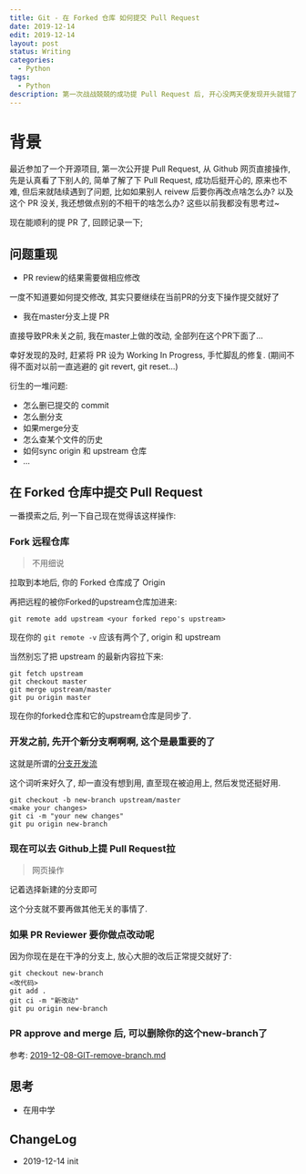 ```yaml
---
title: Git - 在 Forked 仓库 如何提交 Pull Request
date: 2019-12-14
edit: 2019-12-14
layout: post
status: Writing
categories:
  - Python
tags:
  - Python
description: 第一次战战兢兢的成功提 Pull Request 后, 开心没两天便发现开头就错了...
---
```


# 背景

最近参加了一个开源项目, 第一次公开提 Pull Request, 从 Github 网页直接操作, 先是认真看了下别人的, 简单了解了下 Pull Request, 成功后挺开心的, 原来也不难, 但后来就陆续遇到了问题, 比如如果别人 reivew 后要你再改点啥怎么办? 以及这个 PR 没关, 我还想做点别的不相干的啥怎么办? 这些以前我都没有思考过~

现在能顺利的提 PR 了, 回顾记录一下;

## 问题重现

- PR review的结果需要做相应修改

一度不知道要如何提交修改, 其实只要继续在当前PR的分支下操作提交就好了

- 我在master分支上提 PR

直接导致PR未关之前, 我在master上做的改动, 全部列在这个PR下面了...

幸好发现的及时, 赶紧将 PR 设为 Working In Progress, 手忙脚乱的修复. (期间不得不面对以前一直逃避的 git revert, git reset...)

衍生的一堆问题:

- 怎么删已提交的 commit
- 怎么删分支
- 如果merge分支
- 怎么查某个文件的历史
- 如何sync origin 和 upstream 仓库
- ...

## 在 Forked 仓库中提交 Pull Request

一番摸索之后, 列一下自己现在觉得该这样操作:

### Fork 远程仓库
> 不用细说

拉取到本地后, 你的 Forked 仓库成了 Origin

再把远程的被你Forked的upstream仓库加进来:

```
git remote add upstream <your forked repo's upstream>
```

现在你的 `git remote -v` 应该有两个了, origin 和 upstream

当然别忘了把 upstream 的最新内容拉下来:
 ```
 git fetch upstream
 git checkout master
 git merge upstream/master
 git pu origin master
 ```

现在你的forked仓库和它的upstream仓库是同步了.

### 开发之前, 先开个新分支啊啊啊, 这个是最重要的了
  
这就是所谓的[分支开发流](https://git-scm.com/book/en/v2/Git-Branching-Branching-Workflows)

这个词听来好久了, 却一直没有想到用, 直至现在被迫用上, 然后发觉还挺好用.

```
git checkout -b new-branch upstream/master
<make your changes>
git ci -m "your new changes"
git pu origin new-branch
```

### 现在可以去 Github上提 Pull Request拉
> 网页操作

记着选择新建的分支即可

这个分支就不要再做其他无关的事情了.

### 如果 PR Reviewer 要你做点改动呢

因为你现在是在干净的分支上, 放心大胆的改后正常提交就好了:

```
git checkout new-branch
<改代码>
git add .
git ci -m "新改动"
git pu origin new-branch
```

### PR approve and merge 后, 可以删除你的这个new-branch了

参考: [2019-12-08-GIT-remove-branch.md](GIT-remove-branch.html)

## 思考

- 在用中学

## ChangeLog
- 2019-12-14 init